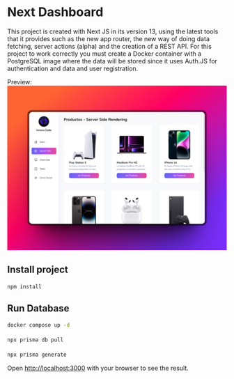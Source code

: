 # Next Dashboard
This project is created with Next JS in its version 13, using the latest tools that it provides such as the new app router, the new way of doing data fetching, server actions (alpha) and the creation of a REST API.
For this project to work correctly you must create a Docker container with a PostgreSQL image where the data will be stored since it uses Auth.JS for authentication and data and user registration.

Preview: 
<img src="./public/preview.png"/>

## Install project
```bash
npm install
```

## Run Database
```bash
docker compose up -d

npx prisma db pull

npx prisma generate 
```

Open [http://localhost:3000](http://localhost:3000) with your browser to see the result.
